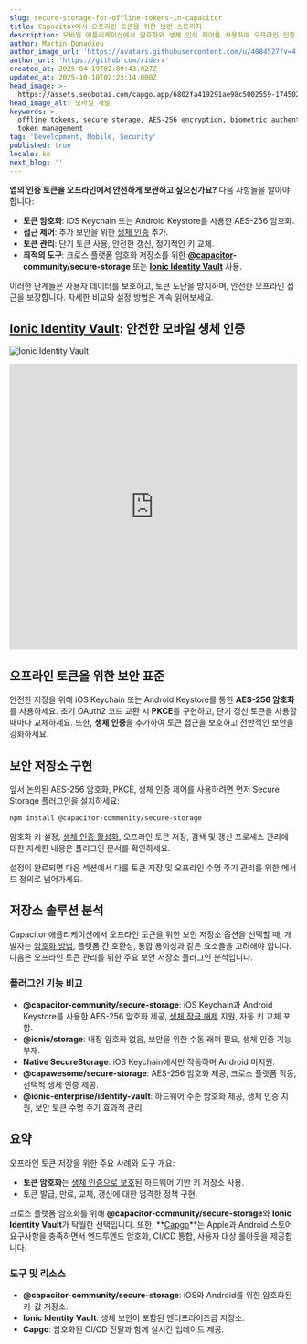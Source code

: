 ```yaml
---
slug: secure-storage-for-offline-tokens-in-capacitor
title: Capacitor에서 오프라인 토큰을 위한 보안 스토리지
description: 모바일 애플리케이션에서 암호화와 생체 인식 제어를 사용하여 오프라인 인증 토큰을 안전하게 저장하는 방법을 알아보세요.
author: Martin Donadieu
author_image_url: 'https://avatars.githubusercontent.com/u/4084527?v=4'
author_url: 'https://github.com/riderx'
created_at: 2025-04-19T02:09:43.027Z
updated_at: 2025-10-10T02:23:14.000Z
head_image: >-
  https://assets.seobotai.com/capgo.app/6802fa419291ae98c5002559-1745028797889.jpg
head_image_alt: 모바일 개발
keywords: >-
  offline tokens, secure storage, AES-256 encryption, biometric authentication,
  token management
tag: 'Development, Mobile, Security'
published: true
locale: ko
next_blog: ''
---
```

**앱의 인증 토큰을 오프라인에서 안전하게 보관하고 싶으신가요?** 다음 사항들을 알아야 합니다:

-   **토큰 암호화**: iOS Keychain 또는 Android Keystore를 사용한 AES-256 암호화.
-   **접근 제어**: 추가 보안을 위한 [생체 인증](https://capgo.app/plugins/capacitor-native-biometric/) 추가.
-   **토큰 관리**: 단기 토큰 사용, 안전한 갱신, 정기적인 키 교체.
-   **최적의 도구**: 크로스 플랫폼 암호화 저장소를 위한 **@[capacitor](https://capacitorjs.com/)\-community/secure-storage** 또는 **[Ionic Identity Vault](https://ionic.io/docs/identity-vault/)** 사용.

이러한 단계들은 사용자 데이터를 보호하고, 토큰 도난을 방지하며, 안전한 오프라인 접근을 보장합니다. 자세한 비교와 설정 방법은 계속 읽어보세요.

## [Ionic Identity Vault](https://ionic.io/docs/identity-vault/): 안전한 모바일 생체 인증

![Ionic Identity Vault](https://assets.seobotai.com/capgo.app/6802fa419291ae98c5002559/e2484017084695edeec1f98ae40b009b.jpg)

<iframe src="https://www.youtube.com/embed/DsXx7oEcOS0" aria-label="YouTube video player" frameborder="0" allow="accelerometer; autoplay; clipboard-write; encrypted-media; gyroscope; picture-in-picture; web-share" referrerpolicy="strict-origin-when-cross-origin" style="width: 100%; height: 500px;" allowfullscreen></iframe>

## 오프라인 토큰을 위한 보안 표준

안전한 저장을 위해 iOS Keychain 또는 Android Keystore를 통한 **AES-256 암호화**를 사용하세요. 초기 OAuth2 코드 교환 시 **PKCE**를 구현하고, 단기 갱신 토큰을 사용할 때마다 교체하세요. 또한, **생체 인증**을 추가하여 토큰 접근을 보호하고 전반적인 보안을 강화하세요.

## 보안 저장소 구현

앞서 논의된 AES-256 암호화, PKCE, 생체 인증 제어를 사용하려면 먼저 Secure Storage 플러그인을 설치하세요:

```bash
npm install @capacitor-community/secure-storage
```

암호화 키 설정, [생체 인증 활성화](https://capgo.app/plugins/capacitor-native-biometric/), 오프라인 토큰 저장, 검색 및 갱신 프로세스 관리에 대한 자세한 내용은 플러그인 문서를 확인하세요.

설정이 완료되면 다음 섹션에서 다룰 토큰 저장 및 오프라인 수명 주기 관리를 위한 메서드 정의로 넘어가세요.

## 저장소 솔루션 분석

Capacitor 애플리케이션에서 오프라인 토큰을 위한 보안 저장소 옵션을 선택할 때, 개발자는 [암호화 방법](https://capgo.app/docs/cli/migrations/encryption/), 플랫폼 간 호환성, 통합 용이성과 같은 요소들을 고려해야 합니다. 다음은 오프라인 토큰 관리를 위한 주요 보안 저장소 플러그인 분석입니다.

### 플러그인 기능 비교

-   **@capacitor-community/secure-storage**: iOS Keychain과 Android Keystore를 사용한 AES-256 암호화 제공, [생체 잠금 해제](https://capgo.app/plugins/capacitor-native-biometric/) 지원, 자동 키 교체 포함.
-   **@ionic/storage**: 내장 암호화 없음, 보안을 위한 수동 래퍼 필요, 생체 인증 기능 부재.
-   **Native SecureStorage**: iOS Keychain에서만 작동하며 Android 미지원.
-   **@capawesome/secure-storage**: AES-256 암호화 제공, 크로스 플랫폼 작동, 선택적 생체 인증 제공.
-   **@ionic-enterprise/identity-vault**: 하드웨어 수준 암호화 제공, 생체 인증 지원, 보안 토큰 수명 주기 효과적 관리.

## 요약

오프라인 토큰 저장을 위한 주요 사례와 도구 개요:

-   **토큰 암호화**는 [생체 인증으로 보호](https://capgo.app/plugins/capacitor-native-biometric/)된 하드웨어 기반 키 저장소 사용.
-   토큰 발급, 만료, 교체, 갱신에 대한 엄격한 정책 구현.

크로스 플랫폼 암호화를 위해 **@capacitor-community/secure-storage**와 **Ionic Identity Vault**가 탁월한 선택입니다. 또한, **[Capgo](https://capgo.app/)**는 Apple과 Android 스토어 요구사항을 충족하면서 엔드투엔드 암호화, CI/CD 통합, 사용자 대상 롤아웃을 제공합니다.

### 도구 및 리소스

-   **@capacitor-community/secure-storage**: iOS와 Android를 위한 암호화된 키-값 저장소.
-   **Ionic Identity Vault**: 생체 보안이 포함된 엔터프라이즈급 저장소.
-   **Capgo**: 암호화된 CI/CD 전달과 함께 실시간 업데이트 제공.
